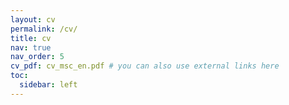 ```yaml
---
layout: cv
permalink: /cv/
title: cv
nav: true
nav_order: 5
cv_pdf: cv_msc_en.pdf # you can also use external links here
toc:
  sidebar: left
---
```

